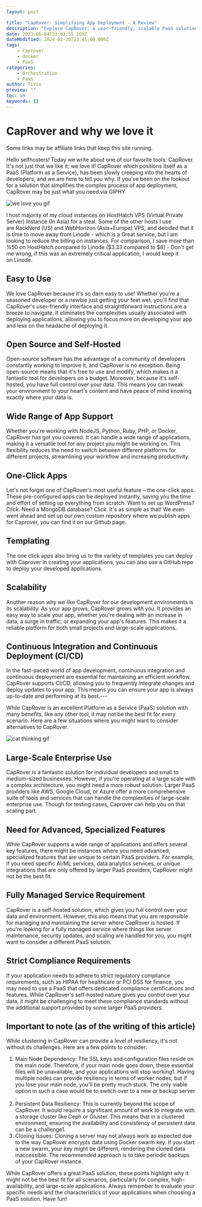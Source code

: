 ```yaml
---
layout: post

title: "CapRover: Simplifying App Deployment - A Review"
description: "Explore CapRover: a user-friendly, scalable PaaS solution. Perfect for developers but may not suit all deployment scenarios."
date: 2023-06-04T23:03:55.169Z
dateModified: 2024-02-26T23:41:00.000Z
tags:
    - Caprover
    - docker
    - PaaS
categories:
    - Orchestration
    - PaaS
author: Tivin
preview: ""
toc: on
keywords: []
---
```


# CapRover and why we love it
Some links may be affiliate links that keep this site running.


Hello selfhosters! Today we write about one of our favorite tools: CapRover. It's not just that we like it; we love it! CapRover which positions itself as a PaaS (Platform as a Service), has been slowly creeping into the hearts of developers, and we are here to tell you why. If you've been on the lookout for a solution that simplifies the complex process of app deployment, CapRover may be just what you need.via GIPHY

![we love you gif][caproverlove]

I host majority of my cloud instances on HostHatch VPS (Virtual Private Server) Instance (In Asia) for a steal. Some of the other hosts I use are RackNerd (US) and WebHorizon (Asia+Europe) VPS, and decided that it is time to move away from Linode - which is a Great service, but I am looking to reduce the billing on instances. For comparison, I save more than %50 on HostHatch compared to Linode ($3.33 compared to $8) - Don't get me wrong, if this was an extremely critical application, I would keep it on Linode.

## Easy to Use

We love CapRover because it's so darn easy to use! Whether you're a seasoned developer or a newbie just getting your feet wet, you'll find that CapRover's user-friendly interface and straightforward instructions are a breeze to navigate. It eliminates the complexities usually associated with deploying applications, allowing you to focus more on developing your app and less on the headache of deploying it.

## Open Source and Self-Hosted

Open-source software has the advantage of a community of developers constantly working to improve it, and CapRover is no exception. Being open-source means that it's free to use and modify, which makes it a fantastic tool for developers on a budget. Moreover, because it's self-hosted, you have full control over your data. This means you can tweak your environment to your heart's content and have peace of mind knowing exactly where your data is.

## Wide Range of App Support

Whether you're working with NodeJS, Python, Ruby, PHP, or Docker, CapRover has got you covered. It can handle a wide range of applications, making it a versatile tool for any project you might be working on. This flexibility reduces the need to switch between different platforms for different projects, streamlining your workflow and increasing productivity.

## One-Click Apps

Let's not forget one of CapRover's most useful feature – the one-click apps. These pre-configured apps can be deployed instantly, saving you the time and effort of setting up everything from scratch. Want to set up WordPress? Click. Need a MongoDB database? Click. It's as simple as that! We even went ahead and set up our own custom repository where we publish apps for Caprover, you can find it on our Github page.

## Templating

The one click apps also bring us to the variety of templates you can deploy with Caprover in creating your applications, you can also use a GitHub repo to deploy your developed applications.

## Scalability

Another reason why we like CapRover for our development environments is its scalability. As your app grows, CapRover grows with you. It provides an easy way to scale your app, whether you're dealing with an increase in data, a surge in traffic, or expanding your app's features. This makes it a reliable platform for both small projects and large-scale applications.

## Continuous Integration and Continuous Deployment (CI/CD)

In the fast-paced world of app development, continuous integration and continuous deployment are essential for maintaining an efficient workflow. CapRover supports CI/CD, allowing you to frequently integrate changes and deploy updates to your app. This means you can ensure your app is always up-to-date and performing at its best.---


While CapRover is an excellent Platform as a Service (PaaS) solution with many benefits, like any other tool, it may not be the best fit for every scenario. Here are a few situations where you might want to consider alternatives to CapRover.

![cat thinking gif][cat_thinking]


## Large-Scale Enterprise Use

CapRover is a fantastic solution for individual developers and small to medium-sized businesses. However, if you're operating at a large scale with a complex architecture, you might need a more robust solution. Larger PaaS providers like AWS, Google Cloud, or Azure offer a more comprehensive suite of tools and services that can handle the complexities of large-scale enterprise use. Though for testing cases, Caprover can help you on that scaling part.

## Need for Advanced, Specialized Features

While CapRover supports a wide range of applications and offers several key features, there might be instances where you need advanced, specialized features that are unique to certain PaaS providers. For example, if you need specific AI/ML services, data analytics services, or unique integrations that are only offered by larger PaaS providers, CapRover might not be the best fit.

## Fully Managed Service Requirement

CapRover is a self-hosted solution, which gives you full control over your data and environment. However, this also means that you are responsible for managing and maintaining the server where CapRover is hosted. If you're looking for a fully managed service where things like server maintenance, security updates, and scaling are handled for you, you might want to consider a different PaaS solution.

## Strict Compliance Requirements

If your application needs to adhere to strict regulatory compliance requirements, such as HIPAA for healthcare or PCI DSS for finance, you may need to use a PaaS that offers dedicated compliance certifications and features. While CapRover's self-hosted nature gives you control over your data, it might be challenging to meet these compliance standards without the additional support provided by some larger PaaS providers.

## Important to note (as of the writing of this article)
While clustering in CapRover can provide a level of resiliency, it's not without its challenges. Here are a few points to consider:

1. Main Node Dependency: The SSL keys and configuration files reside on the main node. Therefore, if your main node goes down, these essential files will be unavailable, and your applications will stop working​1​. Having multiple nodes can provide resiliency in terms of worker nodes, but if you lose your main node, you'll be pretty much stuck. The only viable option in such a case would be to switch over to a new or backup server​.
2. Persistent Data Resiliency: This is currently beyond the scope of CapRover. It would require a significant amount of work to integrate with a storage cluster like Ceph or Gluster. This means that in a clustered environment, ensuring the availability and consistency of persistent data can be a challenge​1​.
3. Cloning Issues: Cloning a server may not always work as expected due to the way CapRover encrypts data using Docker swarm key. If you start a new swarm, your key might be different, rendering the cloned data inaccessible. The recommended approach is to take periodic backups of your CapRover instance​.

While CapRover offers a great PaaS solution, these points highlight why it might not be the best fit for all scenarios, particularly for complex, high-availability, and large-scale applications. Always remember to evaluate your specific needs and the characteristics of your applications when choosing a PaaS solution.
Have fun!


[caproverlove]: https://media1.tenor.com/m/d6i7hn5KGF8AAAAC/i-love-you-loving.gif
[cat_thinking]: https://media1.tenor.com/m/HSNNj3MdVAYAAAAC/thinking-overthinking.gif
